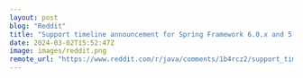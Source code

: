 ```yaml
---
layout: post
blog: "Reddit"
title: "Support timeline announcement for Spring Framework 6.0.x and 5.3.x"
date: 2024-03-02T15:52:47Z
image: images/reddit.png
remote_url: "https://www.reddit.com/r/java/comments/1b4rcz2/support_timeline_announcement_for_spring/"
---
```

